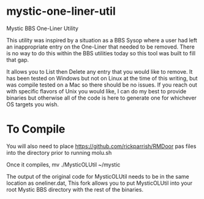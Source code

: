 # mystic-one-liner-util
Mystic BBS One-Liner Utility

This utility was inspired by a situation as a BBS Sysop where 
a user had left an inappropriate entry on the One-Liner that
needed to be removed. There is no way to do this within the 
BBS utilities today so this tool was built to fill that gap.

It allows you to List then Delete any entry that you would like
to remove. It has been tested on Windows but not on Linux
at the time of this writing, but was compile tested on a Mac
so there should be no issues. If you reach out with specific
flavors of Unix you would like, I can do my best to provide
binaries but otherwise all of the code is here to generate 
one for whichever OS targets you wish.

# To Compile
 You will also need to place https://github.com/rickparrish/RMDoor pas
 files into the directory prior to running molu.sh

 Once it compiles, mv ./MysticOLUtil ~/mystic

 The output of the original code for MysticOLUtil needs to be in the
 same location as oneliner.dat, This fork allows you to put MysticOLUtil 
 into your root Mystic BBS directory with the rest of the binaries.
 
